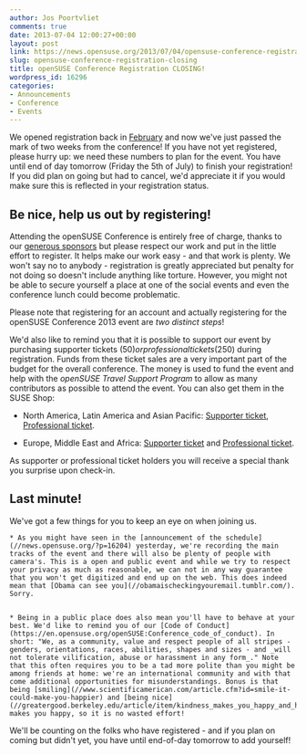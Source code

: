 ```yaml
---
author: Jos Poortvliet
comments: true
date: 2013-07-04 12:00:27+00:00
layout: post
link: https://news.opensuse.org/2013/07/04/opensuse-conference-registration-closing/
slug: opensuse-conference-registration-closing
title: openSUSE Conference Registration CLOSING!
wordpress_id: 16296
categories:
- Announcements
- Conference
- Events
---
```


We opened registration back in [February](https://news.opensuse.org/2013/02/20/osc13-cfp/) and now we've just passed the mark of two weeks from the conference! If you have not yet registered, please hurry up: we need these numbers to plan for the event. You have until end of day tomorrow (Friday the 5th of July) to finish your registration! If you did plan on going but had to cancel, we'd appreciate it if you would make sure this is reflected in your registration status.


## Be nice, help us out by registering!


Attending the openSUSE Conference is entirely free of charge, thanks to our [generous sponsors](https://news.opensuse.org/2013/07/01/thanking-the-opensuse-conference-sponsors-2/) but please respect our work and put in the little effort to register. It helps make our work easy - and that work is plenty. We won't say no to anybody - registration is greatly appreciated but penalty for not doing so doesn't include anything like torture. However, you might not be able to secure yourself a place at one of the social events and even the conference lunch could become problematic.

Please note that registering for an account and actually registering for the openSUSE Conference 2013 event are _two distinct steps_!

We'd also like to remind you that it is possible to support our event by purchasing supporter tickets ($50) or professional tickets ($250) during registration. Funds from these ticket sales are a very important part of the budget for the overall conference. The money is used to fund the event and help with the _openSUSE Travel Support Program_ to allow as many contributors as possible to attend the event. You can also get them in the SUSE Shop:



	
  * North America, Latin America and Asian Pacific: [Supporter ticket](https://buy.suse.com/store/suse/en_US/buy/productID.264835100), [Professional ticket](https://buy.suse.com/store/suse/en_US/buy/productID.264935300).

	
  * Europe, Middle East and Africa: [Supporter ticket](//shop.novell.com/DRHM/store?Action=AddItemToRequisition&siteId=novelleu&Env=BASE&productId=265352500) and [Professional ticket](//shop.novell.com/DRHM/store?Action=AddItemToRequisition&siteId=novelleu&Env=BASE&productId=265352400).


As supporter or professional ticket holders you will receive a special thank you surprise upon check-in.


## Last minute!


We've got a few things for you to keep an eye on when joining us.




	
    * As you might have seen in the [announcement of the schedule](//news.opensuse.org/?p=16204) yesterday, we're recording the main tracks of the event and there will also be plenty of people with camera's. This is a open and public event and while we try to respect your privacy as much as reasonable, we can not in any way guarantee that you won't get digitized and end up on the web. This does indeed mean that [Obama can see you](//obamaischeckingyouremail.tumblr.com/). Sorry.

	
    * Being in a public place does also mean you'll have to behave at your best. We'd like to remind you of our [Code of Conduct](https://en.opensuse.org/openSUSE:Conference_code_of_conduct). In short: "We, as a community, value and respect people of all stripes - genders, orientations, races, abilities, shapes and sizes - and _will not tolerate vilification, abuse or harassment in any form_." Note that this often requires you to be a tad more polite than you might be among friends at home: we're an international community and with that come additional opportunities for misunderstandings. Bonus is that being [smiling](//www.scientificamerican.com/article.cfm?id=smile-it-could-make-you-happier) and [being nice](//greatergood.berkeley.edu/article/item/kindness_makes_you_happy_and_happiness_makes_you_kind) makes you happy, so it is no wasted effort!



We'll be counting on the folks who have registered - and if you plan on coming but didn't yet, you have until end-of-day tomorrow to add yourself!
